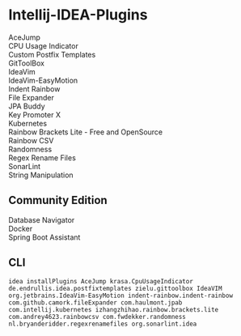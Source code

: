 # Intellij-IDEA-Plugins
AceJump  
CPU Usage Indicator  
Custom Postfix Templates  
GitToolBox  
IdeaVim  
IdeaVim-EasyMotion  
Indent Rainbow  
File Expander  
JPA Buddy  
Key Promoter X  
Kubernetes  
Rainbow Brackets Lite - Free and OpenSource  
Rainbow CSV  
Randomness  
Regex Rename Files  
SonarLint  
String Manipulation  
## Community Edition
Database Navigator  
Docker  
Spring Boot Assistant  
## CLI
```
idea installPlugins AceJump krasa.CpuUsageIndicator de.endrullis.idea.postfixtemplates zielu.gittoolbox IdeaVIM org.jetbrains.IdeaVim-EasyMotion indent-rainbow.indent-rainbow com.github.camork.fileExpander com.haulmont.jpab com.intellij.kubernetes izhangzhihao.rainbow.brackets.lite com.andrey4623.rainbowcsv com.fwdekker.randomness nl.bryanderidder.regexrenamefiles org.sonarlint.idea
```
